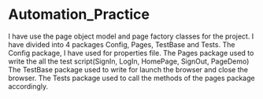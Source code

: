 # Automation_Practice
I have use the page object model and page factory classes for the project.
I have divided into 4 packages Config, Pages, TestBase and Tests.
The Config package, I have used for properties file.
The Pages package used to write the all the test script(SignIn, LogIn, HomePage, SignOut, PageDemo)
The TestBase package used to write for launch the browser and close the browser.
The Tests package used to call the methods of the pages package accordingly.
